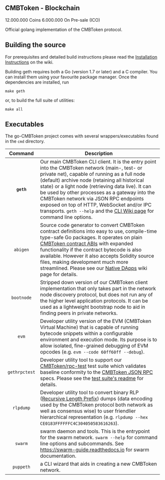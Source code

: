 ##  CMBToken - Blockchain ## 

12.000.000 Coins
6.000.000 On Pre-sale (ICO)

Official golang implementation of the CMBToken protocol.



## Building the source

For prerequisites and detailed build instructions please read the
[Installation Instructions](https://github.com/CoinMarketBrasil/cmbtoken/wiki/Building-CMBToken)
on the wiki.

Building geth requires both a Go (version 1.7 or later) and a C compiler.
You can install them using your favourite package manager.
Once the dependencies are installed, run

    make geth

or, to build the full suite of utilities:

    make all

## Executables

The go-CMBToken project comes with several wrappers/executables found in the `cmd` directory.

| Command    | Description |
|:----------:|-------------|
| **`geth`** | Our main CMBToken CLI client. It is the entry point into the CMBToken network (main-, test- or private net), capable of running as a full node (default) archive node (retaining all historical state) or a light node (retrieving data live). It can be used by other processes as a gateway into the CMBToken network via JSON RPC endpoints exposed on top of HTTP, WebSocket and/or IPC transports. `geth --help` and the [CLI Wiki page](https://github.com/CoinMarketBrasil/cmbtoken/wiki/Command-Line-Options) for command line options. |
| `abigen` | Source code generator to convert CMBToken contract definitions into easy to use, compile-time type-safe Go packages. It operates on plain [CMBToken contract ABIs](https://github.com/CMBToken/wiki/wiki/CMBToken-Contract-ABI) with expanded functionality if the contract bytecode is also available. However it also accepts Solidity source files, making development much more streamlined. Please see our [Native DApps](https://github.com/CoinMarketBrasil/cmbtoken/wiki/Native-DApps:-Go-bindings-to-CMBToken-contracts) wiki page for details. |
| `bootnode` | Stripped down version of our CMBToken client implementation that only takes part in the network node discovery protocol, but does not run any of the higher level application protocols. It can be used as a lightweight bootstrap node to aid in finding peers in private networks. |
| `evm` | Developer utility version of the EVM (CMBToken Virtual Machine) that is capable of running bytecode snippets within a configurable environment and execution mode. Its purpose is to allow isolated, fine-grained debugging of EVM opcodes (e.g. `evm --code 60ff60ff --debug`). |
| `gethrpctest` | Developer utility tool to support our [CMBToken/rpc-test](https://github.com/CMBToken/rpc-tests) test suite which validates baseline conformity to the [CMBToken JSON RPC](https://github.com/CMBToken/wiki/wiki/JSON-RPC) specs. Please see the [test suite's readme](https://github.com/CMBToken/rpc-tests/blob/master/README.md) for details. |
| `rlpdump` | Developer utility tool to convert binary RLP ([Recursive Length Prefix](https://github.com/CMBToken/wiki/wiki/RLP)) dumps (data encoding used by the CMBToken protocol both network as well as consensus wise) to user friendlier hierarchical representation (e.g. `rlpdump --hex CE0183FFFFFFC4C304050583616263`). |
| `swarm`    | swarm daemon and tools. This is the entrypoint for the swarm network. `swarm --help` for command line options and subcommands. See https://swarm-guide.readthedocs.io for swarm documentation. |
| `puppeth`    | a CLI wizard that aids in creating a new CMBToken network. |


